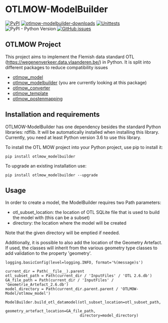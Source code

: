 # OTLMOW-ModelBuilder
[![PyPI](https://img.shields.io/pypi/v/otlmow-modelbuilder?label=latest%20release)](https://pypi.org/project/otlmow-modelbuilder/)
[![otlmow-modelbuilder-downloads](https://img.shields.io/pypi/dm/otlmow-modelbuilder)](https://pypi.org/project/otlmow-modelbuilder/)
[![Unittests](https://github.com/davidvlaminck/OTLMOW-ModelBuilder/actions/workflows/unittest.yml/badge.svg)](https://github.com/davidvlaminck/OTLMOW-ModelBuilder/actions/workflows/unittest.yml)
![PyPI - Python Version](https://img.shields.io/pypi/pyversions/otlmow-modelbuilder)
[![GitHub issues](https://img.shields.io/github/issues/davidvlaminck/OTLMOW-ModelBuilder)](https://github.com/davidvlaminck/OTLMOW-ModelBuilder/issues)

## OTLMOW Project 
This project aims to implement the Flemish data standard OTL (https://wegenenverkeer.data.vlaanderen.be/) in Python.
It is split into different packages to reduce compatibility issues
- [otlmow_model](https://github.com/davidvlaminck/OTLMOW-Model) 
- [otlmow_modelbuilder](https://github.com/davidvlaminck/OTLMOW-ModelBuilder)  (you are currently looking at this package)
- [otlmow_converter](https://github.com/davidvlaminck/OTLMOW-Converter) 
- [otlmow_template](https://github.com/davidvlaminck/OTLMOW-Template) 
- [otlmow_postenmapping](https://github.com/davidvlaminck/OTLMOW-PostenMapping) 

## Installation and requirements
OTLMOW-ModelBuilder has one dependency besides the standard Python libraries: rdflib. It will be automatically installed when installing this library. 
Currently, you need at least Python version 3.6 to use this library.

To install the OTL MOW project into your Python project, use pip to install it:
``` 
pip install otlmow_modelbuilder
```
To upgrade an existing installation use:
``` 
pip install otlmow_modelbuilder --upgrade
```

## Usage
In order to create a model, the ModelBuilder requires two Path parameters: 
- otl_subset_location: the location of OTL SQLite file that is used to build the model with (this can be a subset)
- directory: the location where the model will be created

Note that the given directory will be emptied if needed. 

Additionally, it is possible to also add the location of the Geometry Artefact. If used, the classes will inherit from the various geometry type classes to add validation to the property 'geometry'.
```
logging.basicConfig(level=logging.INFO, format='%(message)s')

current_dir = Path(__file__).parent
otl_subset_path = Path(current_dir / 'InputFiles' / 'OTL 2.6.db')
GA_file_path = Path(current_dir / 'InputFiles' / 'Geometrie_Artefact_2.6.db')
model_directory = Path(current_dir.parent.parent / 'OTLMOW-Model/otlmow_model')

ModelBuilder.build_otl_datamodel(otl_subset_location=otl_subset_path,
                                 geometry_artefact_location=GA_file_path,
                                 directory=model_directory)
```